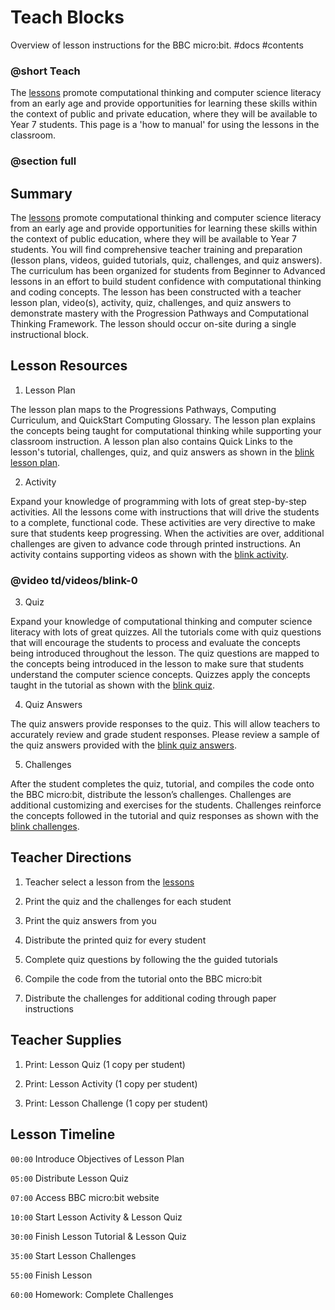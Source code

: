 # Teach Blocks

Overview of lesson instructions for the BBC micro:bit. #docs #contents

### @short Teach

The [lessons](/microbit/lessons) promote computational thinking and computer science literacy from an early age and provide opportunities for learning these skills within the context of public and private education, where they will be available to Year 7 students. This page is a 'how to manual' for using the lessons in the classroom.

### @section full

##  Summary

The [lessons](/microbit/lessons) promote computational thinking and computer science literacy from an early age and provide opportunities for learning these skills within the context of public education, where they will be available to Year 7 students. You will find comprehensive teacher training and preparation (lesson plans, videos, guided tutorials, quiz, challenges, and quiz answers). The curriculum has been organized for students from Beginner to Advanced lessons in an effort to build student confidence with computational thinking and coding concepts. The lesson has been constructed with a teacher lesson plan, video(s), activity, quiz, challenges, and quiz answers to demonstrate mastery with the Progression Pathways and Computational Thinking Framework. The lesson should occur on-site during a single instructional block.

##  Lesson Resources

1) Lesson Plan

The lesson plan maps to the Progressions Pathways, Computing Curriculum, and QuickStart Computing Glossary. The lesson plan explains the concepts being taught for computational thinking while supporting your classroom instruction. A lesson plan also contains Quick Links to the lesson's tutorial, challenges, quiz, and quiz answers as shown in the [blink lesson plan](/microbit/lessons/blink).

2) Activity

Expand your knowledge of programming with lots of great step-by-step activities. All the lessons come with instructions that will drive the students to a complete, functional code. These activities are very directive to make sure that students keep progressing. When the activities are over, additional challenges are given to advance code through printed instructions. An activity contains supporting videos as shown with the [blink activity](/microbit/lessons/blink/activity).

### @video td/videos/blink-0

3) Quiz

Expand your knowledge of computational thinking and computer science literacy with lots of great quizzes. All the tutorials come with quiz questions that will encourage the students to process and evaluate the concepts being introduced throughout the lesson. The quiz questions are mapped to the concepts being introduced in the lesson to make sure that students understand the computer science concepts. Quizzes apply the concepts taught in the tutorial as shown with the [blink quiz](/microbit/lessons/blink/quiz).

4) Quiz Answers

The quiz answers provide responses to the quiz. This will allow teachers to accurately review and grade student responses. Please review a sample of the quiz answers provided with the [blink quiz answers](/microbit/lessons/blink/quiz-answers).

5) Challenges

After the student completes the quiz, tutorial, and compiles the code onto the BBC micro:bit, distribute the lesson’s challenges. Challenges are additional customizing and exercises for the students. Challenges reinforce the concepts followed in the tutorial and quiz responses as shown with the [blink challenges](/microbit/lessons/blink/challenges).

## Teacher Directions

1)  Teacher select a lesson from the [lessons](/microbit/lessons)

2) Print the quiz and the challenges for each student

3) Print the quiz answers from you

4) Distribute the printed quiz for every student

5) Complete quiz questions by following the the guided tutorials

6) Compile the code from the tutorial onto the BBC micro:bit

7)  Distribute the challenges for additional coding through paper instructions

## Teacher Supplies

1) Print: Lesson Quiz (1 copy per student)

2) Print: Lesson Activity (1 copy per student)

3) Print: Lesson Challenge (1 copy per student)

## Lesson Timeline

``00:00`` Introduce Objectives of Lesson Plan

``05:00`` Distribute Lesson Quiz

``07:00`` Access BBC micro:bit website

``10:00`` Start Lesson Activity & Lesson Quiz

``30:00`` Finish Lesson Tutorial & Lesson Quiz

``35:00`` Start Lesson Challenges

``55:00`` Finish Lesson

``60:00`` Homework: Complete Challenges

